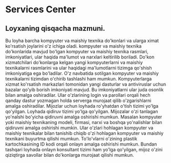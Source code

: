 # Services Center
## Loyxaning qisqacha mazmuni.	
Bu loyha barcha kompyuter va maishiy texnika do'konlari va ularga ximat ko'rsatish joylarini o'z ichiga oladi. 
kompyuter va maishiy texnika do'konlarida mavjud bo'lgan kompyuter va maishiy texnika rasmlari, imkoniyatlari, ular haqida ma'lumot va 
narxlari keltirilib boriladi. Do'kon xizmatchilari do'konlarga kelgan yangi kompyuterlarni va maishiy texnikalarni
rasmlarini va ular haqidagi ma'lumotlarni tizimga qo'shish imkoniyatiga ega bo'ladilar. O'z navbatida sotilgan kompyuter
 va maishiy texnikalarni tizimdan o'chirib tashlashi ham mumkun. Kompyuterlarga xizmat ko'rsatish markazlari tomonidan 
yangi dasturlar va antiviruslar uchun bazalar qo'yib borish imkoniyati mavjud. Bu imkoniyatlarni ular juda osonlik bilan amalga oshiradilar. Ular o'zlarining login va 
parollari orqali hech qanday dastur yozmagan holda serverga murojaat qilib o'zgarishlarni amalga oshiradilar.
	Mijozlar uchun loyhada ro'yhatdan o'tish tizimi yo'lga qo'yilgan. Loyhada qidiruv tizimi yo'lga qo'yilgan.
Mijozalar o'zi tanlagan yo'nalshi bo'yicha qidiruvni amalga oshirishi mumkun. Masalan kompyuter yoki maishiy 
texnikaning modeli, firmasi, narxi va boshqa yo'nalishlar bilan qidiruvni amalga oshirishi mumkin. Ular o'zlari hohlagan kompyuter va maishiy 
texnikalar bilan tanishib chiqib o'zi hohlagan kompyuter va maishiy texnikani buyurtma qilishi mumkun. To'lo'vlarni o'zining 
plastik kartochkasining ID kodi orqali onlayn amalga oshirishi mumkun. Bundan tashqari loyhada onlayn konsultant tizimi ham yo'lga
qo'yilgan, mijoz o'zini qiziqtirga savollar bilan do'konlarga murojaat qilishi mumkun.  
